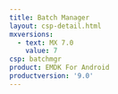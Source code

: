 ```yaml
---
title: Batch Manager
layout: csp-detail.html
mxversions:
  - text: MX 7.0
    value: 7
csp: batchmgr
product: EMDK For Android
productversion: '9.0'
---
```


















